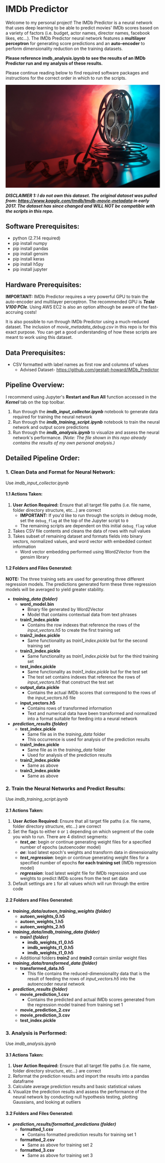 # IMDb Predictor
Welcome to my personal project! The IMDb Predictor is a neural network that uses deep learning to be able to predict movies' IMDb scores based on a variety of factors (i.e. budget, actor names, director names, facebook likes, etc...). The IMDb Predictor neural network features a **multilayer perceptron** for generating score predictions and an **auto-encoder** to perform dimensionality reduction on the training datasets.

**Please reference imdb_analysis.ipynb to see the results of an IMDb Predictor run and my analysis of these results.**

Please continue reading below to find required software packages and instructions for the correct order in which to run the scripts.

![Image of movie reel](https://github.com/gestalt-howard/IMDb_Predictor/blob/master/images/Movie-Tavern-Blog-Hero-Image.jpg)

***DISCLAIMER 1: I do not own this dataset. The original dataset was pulled from: https://www.kaggle.com/tmdb/tmdb-movie-metadata in early 2017. The dataset has since changed and WILL NOT be compatible with the scripts in this repo.***

## Software Prerequisites:
* python (2.7.14 required)
* pip install numpy
* pip install pandas
* pip install gensim
* pip install keras
* pip install h5py
* pip install jupyter

## Hardware Prerequisites:
**IMPORTANT:** IMDb Predictor requires a very powerful GPU to train the auto-encoder and multilayer perceptron. The recommended GPU is ***Tesla V100 PCIe***. Using AWS EC2 is also an option although be aware of the fast-accruing costs!

It is also possible to run through IMDb Predictor using a much-reduced dataset. The inclusion of *movie_metadata_debug.csv* in this repo is for this exact purpose. You can get a good understanding of how these scripts are meant to work using this dataset.

## Data Prerequisites:
* CSV formatted with label names as first row and columns of values
	* Advised Dataset- https://github.com/gestalt-howard/IMDb_Predictor

## Pipeline Overview:
I recommend using Jupyter's **Restart and Run All** function accessed in the ***Kernel*** tab on the top toolbar.
1. Run through the ***imdb_input_collector.ipynb*** notebook to generate data required for training the neural network
2. Run through the ***imdb_training_script.ipynb*** notebook to train the neural network and output score predictions
3. Run through the ***imdb_analysis.ipynb*** to visualize and assess the neural network's performance. *(Note: The file shown in this repo already contains the results of my own personal analysis.)*

## Detailed Pipeline Order:
### 1. Clean Data and Format for Neural Network:
Use *imdb_input_collector.ipynb*

#### 1.1 Actions Taken:
1. **User Action Required:** Ensure that all target file paths (i.e. file name, folder directory structure, etc...) are correct
	* **IMPORTANT:** If you'd like to run through the scripts in debug mode, set the `debug_flag` at the top of the Jupyter script to `0`
	* The remaining scripts are dependent on this initial `debug_flag` value
2. Takes CSV file contents and cleans the data of rows with null values
3. Takes subset of remaining dataset and formats fields into binary vectors, normalized values, and word vector with embedded context information
	* Word vector embedding performed using Word2Vector from the gensim library

#### 1.2 Folders and Files Generated:
**NOTE:** The three training sets are used for generating three different regression models. The predictions generated form these three regression models will be averaged to yield greater stability.
* ***training_data (folder)***
	* **word_model.bin**
		* Binary file generated by Word2Vector
		* Model that contains contextual data from text phrases
	* **train1_index.pickle**
		* Contains the row indexes that reference the rows of the *input_vectors.h5* to create the first training set
	* **train2_index.pickle**
		* Same functionality as *train1_index.pickle* but for the second training set
	* **train3_index.pickle**
		* Same functionality as *train1_index.pickle* but for the third training set
	* **test_index.pickle**
		* Same functionality as *train1_index.pickle* but for the test set
		* The test set contains indexes that reference the rows of *input_vectors.h5* that construct the test set
	* **output_data.pickle**
		* Contains the actual IMDb scores that correspond to the rows of the *input_vectors.h5* file
	* **input_vectors.h5**
		* Contains rows of transformed information
		* Text and numerical data have been transformed and normalized into a format suitable for feeding into a neural network
* ***prediction_results (folder)***
	* **test_index.pickle**
		* Same file as in the *training_data* folder
		* This occurrence is used for analysis of the prediction results
	* **train1_index.pickle**
		* Same file as in the *training_data* folder
		* Used for analysis of the prediction results
	* **train2_index.pickle**
		* Same as above
	* **train3_index.pickle**
		* Same as above

### 2. Train the Neural Networks and Predict Results:
Use *imdb_training_script.ipynb*

#### 2.1 Actions Taken:
1. **User Action Required:** Ensure that all target file paths (i.e. file name, folder directory structure, etc...) are correct
2. Set the flags to either `0` or `1` depending on which segment of the code you wish to run. There are 4 distinct segments:
	* ***test_ae***: begin or continue generating weight files for a specified number of epochs (autoencoder model)
	* ***ae***: load latest epoch's weights and transform data in dimensionality
	* ***test_regression***: begin or continue generating weight files for a specified number of epochs **for each training set** (IMDb regression model)
	* ***regression***: load latest weight file for IMDb regression and use weights to predict IMDb scores from the test set data
3. Default settings are `1` for all values which will run through the entire code

#### 2.2 Folders and Files Generated:

* ***training_data/autoen_training_weights (folder)***
	* **autoen_weights_0.h5**
	* **autoen_weights_1.h5**
	* **autoen_weights_2.h5**
* ***training_data/imdb_training_data (folder)***
	* ***train1 (folder)***
		* **imdb_weights_t1_0.h5**
		* **imdb_weights_t1_0.h5**
		* **imdb_weights_t1_0.h5**
	* Additional folders ***train2*** and ***train3*** contain similar weight files
* ***training_data/transformed_data (folder)***
	* **transformed_data.h5**
		* This file contains the reduced-dimensionality data that is the result of feeding the rows of *input_vectors.h5* into the autoencoder neural network
* ***prediction_results (folder)***
	* **movie_prediction_1.csv**
		* Contains the predicted and actual IMDb scores generated from the regression model trained from training set 1
	* **movie_prediction_2.csv**
	* **movie_prediction_3.csv**
	* **test_index.pickle**

### 3. Analysis is Performed:
Use *imdb_analysis.ipynb*

#### 3.1 Actions Taken:
1. **User Action Required:** Ensure that all target file paths (i.e. file name, folder directory structure, etc...) are correct
2. Reformat the prediction results and import the results into a pandas dataframe
3. Calculate average prediction results and basic statistical values
4. Visualize the prediction results and assess the performance of the neural network by conducting null hypothesis testing, plotting Gaussians, and looking at outliers

#### 3.2 Folders and Files Generated:
* ***prediction_results/formatted_predictions (folder)***
	* **formatted_1.csv**
		* Contains formatted prediction results for training set 1
	* **formatted_2.csv**
		* Same as above for training set 2
	* **formatted_3.csv**
		* Same as above for training set 3
